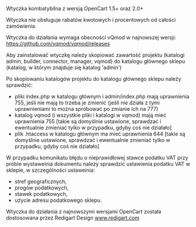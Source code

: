 Wtyczka kombatybilna z wersją OpenCart 1.5+ oraz 2.0+  

Wtyczka nie obsługuje rabatów kwotowych i procentowych od całości zamówienia.

Wtyczka do działania wymaga obecności vQmod w najnowszej wersji: https://github.com/vqmod/vqmod/releases

Aby zainstalować wtyczkę należy skopiować zawartość projektu (katalogi admin, builder, connector, manager, vqmod) do katalogu głównego sklepu (katalog, w którym znajduje się katalog 'admin') 

Po skopiowaniu katalogów projektu do katalogu głównego sklepu należy sprawdzić:
 - pliki index.php w katalogu głównym i admin/index.php mają uprawnienia 755, jeśli nie mają to trzeba je zmienić (jeśli nie działa z tymi uprawnieniami to można spróbować po zmianie ich na 777)
 - katalog vqmod (i wszystkie pliki i katalogi w vqmod) mają mieć uprawnienia 755 [takie są domyślnie ustawione, sprawdzać i ewentualnie zmieniać tylko w przypadku, gdyby coś nie działało]
 - plik .htaccess w katalogu głównym ma mieć uprawnienia 644 [takie są domyślnie ustawione, sprawdzać i ewentualnie zmieniać tylko w przypadku, gdyby coś nie działało]
 
W przypadku komunikatu błędu o nieprawidłowej stawce podatku VAT przy próbie wystaweinia dokumentu należy sprawdzić ustawienia podatku VAT w sklepie, w szczególności ustaweinia:
- stref geograficznych,
- progów podatkowych,
- stawek podatkowych,
- użycie adresu podatkowego sklepu.
 
Wtyczka do działania z najnowszymi wersjami OpenCart została dostosowana przez Redigart Design www.redigart.com 